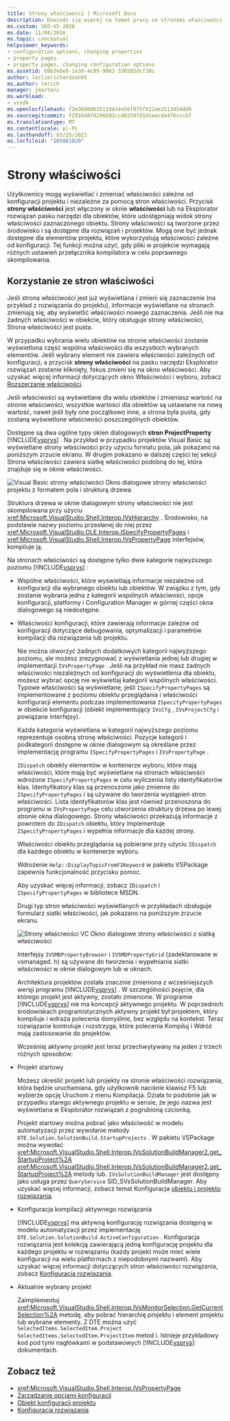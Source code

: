 ```yaml
---
title: Strony właściwości | Microsoft Docs
description: Dowiedz się więcej na temat pracy ze stronami właściwości dla nowego typu projektu w Visual Studio SDK, który umożliwia użytkownikom wyświetlanie i zmienianie właściwości projektu.
ms.custom: SEO-VS-2020
ms.date: 11/04/2016
ms.topic: conceptual
helpviewer_keywords:
- configuration options, changing properties
- property pages
- property pages, changing configuration options
ms.assetid: b9b3e6e8-1e30-4c89-9862-330265dcf38c
author: leslierichardson95
ms.author: lerich
manager: jmartens
ms.workload:
- vssdk
ms.openlocfilehash: f3e36960b35119434e56f075f622ae2513454dd6
ms.sourcegitcommit: f2916d8fd296b92cc402597d1d1eecda4f6cccbf
ms.translationtype: MT
ms.contentlocale: pl-PL
ms.lasthandoff: 03/25/2021
ms.locfileid: "105061020"
---
```

# <a name="property-pages"></a>Strony właściwości
Użytkownicy mogą wyświetlać i zmieniać właściwości zależne od konfiguracji projektu i niezależne za pomocą stron właściwości. Przycisk **strony właściwości** jest włączony w oknie **właściwości** lub na Eksplorator rozwiązań pasku narzędzi dla obiektów, które udostępniają widok strony właściwości zaznaczonego obiektu. Strony właściwości są tworzone przez środowisko i są dostępne dla rozwiązań i projektów. Mogą one być jednak dostępne dla elementów projektu, które wykorzystują właściwości zależne od konfiguracji. Tej funkcji można użyć, gdy pliki w projekcie wymagają różnych ustawień przełącznika kompilatora w celu poprawnego skompilowania.

## <a name="using-property-pages"></a>Korzystanie ze stron właściwości
 Jeśli strona właściwości jest już wyświetlana i zmieni się zaznaczenie (na przykład z rozwiązania do projektu), informacje wyświetlane na stronach zmieniają się, aby wyświetlić właściwości nowego zaznaczenia. Jeśli nie ma żadnych właściwości w obiekcie, który obsługuje strony właściwości, Strona właściwości jest pusta.

 W przypadku wybrania wielu obiektów na stronie właściwości zostanie wyświetlona część wspólna właściwości dla wszystkich wybranych elementów. Jeśli wybrany element nie zawiera właściwości zależnych od konfiguracji, a przycisk **strony właściwości** na pasku narzędzi Eksplorator rozwiązań zostanie kliknięty, fokus zmieni się na okno właściwości. Aby uzyskać więcej informacji dotyczących okno Właściwości i wyboru, zobacz [Rozszerzanie właściwości](../../extensibility/internals/extending-properties.md).

 Jeśli właściwości są wyświetlane dla wielu obiektów i zmieniasz wartość na stronie właściwości, wszystkie wartości dla obiektów są ustawiane na nową wartość, nawet jeśli były one początkowo inne, a strona była pusta, gdy zostaną wyświetlone właściwości poszczególnych obiektów.

 Dostępne są dwa ogólne typy okien dialogowych **stron ProjectProperty** [!INCLUDE[vsprvs](../../code-quality/includes/vsprvs_md.md)] . Na przykład w przypadku projektów Visual Basic są wyświetlane strony właściwości przy użyciu formatu pola, jak pokazano na poniższym zrzucie ekranu. W drugim pokazano w dalszej części tej sekcji Strona właściwości zawiera siatkę właściwości podobną do tej, która znajduje się w oknie właściwości.

 ![Visual Basic strony właściwości](../../extensibility/internals/media/vsvbproppages.gif "vsVBPropPages") Okno dialogowe strony właściwości projektu z formatem pola i strukturą drzewa

 Struktura drzewa w oknie dialogowym strony właściwości nie jest skompilowana przy użyciu <xref:Microsoft.VisualStudio.Shell.Interop.IVsHierarchy> . Środowisko, na podstawie nazwy poziomu przesłanej do niej przez <xref:Microsoft.VisualStudio.OLE.Interop.ISpecifyPropertyPages> i <xref:Microsoft.VisualStudio.Shell.Interop.IVsPropertyPage> interfejsów, kompiluje ją.

 Na stronach właściwości są dostępne tylko dwie kategorie najwyższego poziomu [!INCLUDE[vsprvs](../../code-quality/includes/vsprvs_md.md)] :

- Wspólne właściwości, które wyświetlają informacje niezależne od konfiguracji dla wybranego obiektu lub obiektów. W związku z tym, gdy zostanie wybrana jedna z kategorii wspólnych właściwości, opcje konfiguracji, platformy i Configuration Manager w górnej części okna dialogowego są niedostępne.

- Właściwości konfiguracji, które zawierają informacje zależne od konfiguracji dotyczące debugowania, optymalizacji i parametrów kompilacji dla rozwiązania lub projektu.

  Nie można utworzyć żadnych dodatkowych kategorii najwyższego poziomu, ale możesz zrezygnować z wyświetlania jednej lub drugiej w implementacji `IVsPropertyPage` . Jeśli na przykład nie masz żadnych właściwości niezależnych od konfiguracji do wyświetlenia dla obiektu, możesz wybrać opcję nie wyświetlaj kategorii wspólnych właściwości. Typowe właściwości są wyświetlane, jeśli `ISpecifyPropertyPages` są implementowane z poziomu obiektu przeglądania i właściwości konfiguracji elementu podczas implementowania `ISpecifyPropertyPages` w obiekcie konfiguracji (obiekt implementujący `IVsCfg` , `IVsProjectCfg` i powiązane interfejsy).

  Każda kategoria wyświetlana w kategorii najwyższego poziomu reprezentuje osobną stronę właściwości. Pozycje kategorii i podkategorii dostępne w oknie dialogowym są określane przez implementację programu `ISpecifyPropertyPages` i `IVsPropertyPage` .

  `IDispatch` obiekty elementów w kontenerze wyboru, które mają właściwości, które mają być wyświetlane na stronach właściwości wdrożone `ISpecifyPropertyPages` w celu wyliczenia listy identyfikatorów klas. Identyfikatory klas są przenoszone jako zmienne do `ISpecifyPropertyPages` i są używane do tworzenia wystąpień stron właściwości. Lista identyfikatorów klas jest również przenoszona do programu w `IVsPropertyPage` celu utworzenia struktury drzewa po lewej stronie okna dialogowego. Strony właściwości przekazują informacje z powrotem do `IDispatch` obiektu, który implementuje `ISpecifyPropertyPages` i wypełnia informacje dla każdej strony.

  Właściwości obiektu przeglądania są pobierane przy użyciu `IDispatch` dla każdego obiektu w kontenerze wyboru.

  Wdrożenie `Help::DisplayTopicFromF1Keyword` w pakietu VSPackage zapewnia funkcjonalność przycisku pomoc.

  Aby uzyskać więcej informacji, zobacz `IDispatch` i `ISpecifyPropertyPages` w bibliotece MSDN.

  Drugi typ stron właściwości wyświetlanych w przykładach obsługuje formularz siatki właściwości, jak pokazano na poniższym zrzucie ekranu.

  ![Strony właściwości VC](../../extensibility/internals/media/vsvcproppages.gif "vsVCPropPages") Okno dialogowe strony właściwości z siatką właściwości

  Interfejsy `IVSMDPropertyBrowser` i `IVSMDPropertyGrid` (zadeklarowane w vsmanaged. h) są używane do tworzenia i wypełniania siatki właściwości w oknie dialogowym lub w oknach.

  Architektura projektów została znacznie zmieniona z wcześniejszych wersji programu [!INCLUDE[vsprvs](../../code-quality/includes/vsprvs_md.md)] . W szczególności pojęcie, dla którego projekt jest aktywny, zostało zmienione. W programie [!INCLUDE[vsprvs](../../code-quality/includes/vsprvs_md.md)] nie ma koncepcji aktywnego projektu. W poprzednich środowiskach programistycznych aktywny projekt był projektem, który kompiluje i wdraża polecenia domyślnie, bez względu na kontekst. Teraz rozwiązanie kontroluje i rozstrzyga, które polecenia Kompiluj i Wdróż mają zastosowanie do projektów.

  Wcześniej aktywny projekt jest teraz przechwytywany na jeden z trzech różnych sposobów:

- Projekt startowy

   Możesz określić projekt lub projekty na stronie właściwości rozwiązania, która będzie uruchamiana, gdy użytkownik naciśnie klawisz F5 lub wybierze opcję Uruchom z menu Kompilacja. Działa to podobnie jak w przypadku starego aktywnego projektu w sensie, że jego nazwa jest wyświetlana w Eksplorator rozwiązań z pogrubioną czcionką.

   Projekt startowy można pobrać jako właściwość w modelu automatyzacji przez wywołanie metody `DTE.Solution.SolutionBuild.StartupProjects` . W pakietu VSPackage można wywołać <xref:Microsoft.VisualStudio.Shell.Interop.IVsSolutionBuildManager2.get_StartupProject%2A> <xref:Microsoft.VisualStudio.Shell.Interop.IVsSolutionBuildManager2.get_StartupProject%2A> metody lub. `IVsSolutionBuildManager` jest dostępny jako usługa przez `QueryService` SID_SVsSolutionBuildManager. Aby uzyskać więcej informacji, zobacz temat Konfiguracja [obiektu i projektu](../../extensibility/internals/project-configuration-object.md) [rozwiązania](../../extensibility/internals/solution-configuration.md).

- Konfiguracja kompilacji aktywnego rozwiązania

   [!INCLUDE[vsprvs](../../code-quality/includes/vsprvs_md.md)] ma aktywną konfigurację rozwiązania dostępną w modelu automatyzacji przez implementację `DTE.Solution.SolutionBuild.ActiveConfiguration` . Konfiguracja rozwiązania jest kolekcją zawierającą jedną konfigurację projektu dla każdego projektu w rozwiązaniu (każdy projekt może mieć wiele konfiguracji na wielu platformach z niepodobnymi nazwami). Aby uzyskać więcej informacji dotyczących stron właściwości rozwiązania, zobacz [Konfiguracja rozwiązania](../../extensibility/internals/solution-configuration.md).

- Aktualnie wybrany projekt

   Zaimplementuj <xref:Microsoft.VisualStudio.Shell.Interop.IVsMonitorSelection.GetCurrentSelection%2A> metodę, aby pobrać hierarchię projektu i element projektu lub wybrane elementy. Z DTE można użyć `SelectedItems.SelectedItem.Project` `SelectedItems.SelectedItem.ProjectItem` metod i. Istnieje przykładowy kod pod tymi nagłówkami w podstawowych [!INCLUDE[vsprvs](../../code-quality/includes/vsprvs_md.md)] dokumentach.

## <a name="see-also"></a>Zobacz też
- <xref:Microsoft.VisualStudio.Shell.Interop.IVsPropertyPage>
- [Zarządzanie opcjami konfiguracji](../../extensibility/internals/managing-configuration-options.md)
- [Obiekt konfiguracji projektu](../../extensibility/internals/project-configuration-object.md)
- [Konfiguracja rozwiązania](../../extensibility/internals/solution-configuration.md)
